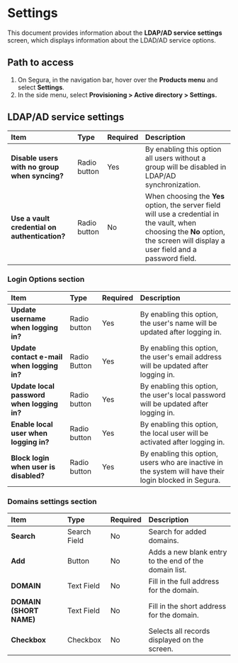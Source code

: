 # Settings

This document provides information about the **LDAP/AD service settings** screen, which displays information about the LDAD/AD service options.

## Path to access

1. On Segura, in the navigation bar, hover over the **Products menu** and select **Settings**.  
2. In the side menu, select **Provisioning \> Active directory \> Settings.**

## LDAP/AD service settings

| Item | Type | Required | Description |
| :---- | :---- | :---- | :---- |
| **Disable users with no group when syncing?** | Radio button | Yes | By enabling this option all users without a group will be disabled in LDAP/AD synchronization. |
| **Use a vault credential on authentication?** | Radio button | No | When choosing the **Yes** option, the server field will use a credential in the vault, when choosing the **No** option, the screen will display a user field and a password field. |

### Login Options section

| Item | Type | Required | Description |
| :---- | :---- | :---- | :---- |
| **Update username when logging in?** | Radio button | Yes | By enabling this option, the user's name will be updated after logging in. |
| **Update contact e-mail when logging in?** | Radio Button | Yes | By enabling this option, the user's email address will be updated after logging in. |
| **Update local password when logging in?** | Radio button | Yes | By enabling this option, the user's local password will be updated after logging in. |
| **Enable local user when logging in?** | Radio button | Yes | By enabling this option, the local user will be activated after logging in. |
| **Block login when user is disabled?** | Radio button | Yes | By enabling this option, users who are inactive in the system will have their login blocked in Segura. |

### Domains settings section

| Item | Type | Required | Description |
| :---- | :---- | :---- | :---- |
| **Search** | Search Field | No | Search for added domains. |
| **Add** | Button | No | Adds a new blank entry to the end of the domain list. |
| **DOMAIN** | Text Field | No | Fill in the full address for the domain. |
| **DOMAIN (SHORT NAME)** | Text Field | No | Fill in the short address for the domain. |
| **Checkbox** | Checkbox | No | Selects all records displayed on the screen. |